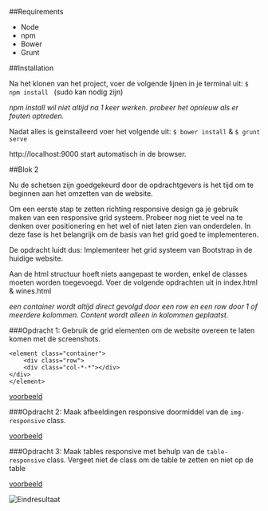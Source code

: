 ##Requirements

- Node
- npm
- Bower
- Grunt

##Installation

Na het klonen van het project, voer de volgende lijnen in je terminal uit:
```$ npm install ``` (sudo kan nodig zijn)

*npm install wil niet altijd na 1 keer werken. probeer het opnieuw als er fouten optreden.*

Nadat alles is geinstalleerd voer het volgende uit:
``` $ bower install ``` & ```$ grunt serve```

http://localhost:9000 start automatisch in de browser.

##Blok 2

Nu de schetsen zijn goedgekeurd door de opdrachtgevers is het tijd om te beginnen aan het omzetten van de website.

Om een eerste stap te zetten richting responsive design ga je gebruik maken van een responsive grid systeem.
Probeer nog niet te veel na te denken over positionering en het wel of niet laten zien van onderdelen. In deze fase is het belangrijk om de basis van het grid goed te implementeren.

De opdracht luidt dus: Implementeer het grid systeem van Bootstrap in de huidige website.

Aan de html structuur hoeft niets aangepast te worden, enkel de classes moeten worden toegevoegd. Voer de volgende opdrachten uit in index.html & wines.html

*een container wordt altijd direct gevolgd door een row en een row door 1 of meerdere kolommen.
Content wordt alleen in kolommen geplaatst.*

###Opdracht 1:
Gebruik de grid elementen om de website overeen te laten komen met de screenshots.

```
<element class="container">
    <div class="row">
    <div class="col-*-*"></div>
</div>
</element>
```

[voorbeeld](http://plnkr.co/edit/5m9XEN7AbDBQZKpDP6wA?p=preview)

###Opdracht 2:
Maak afbeeldingen responsive doormiddel van de ```img-responsive``` class.

[voorbeeld](http://plnkr.co/edit/furoLAe7Y8vVfrTDJ23Q?p=preview)

###Opdracht 3: 
Maak tables responsive met behulp van de `table-responsive` class. Vergeet niet de class om de table te zetten en niet op de table

[voorbeeld](http://plnkr.co/edit/ztsWzOKSF4GI6jYukcTw?p=preview)

![Eindresultaat](https://raw.githubusercontent.com/42BV/responsive-grid-workshop/master/files/images/screenshot-winery-desk.png)